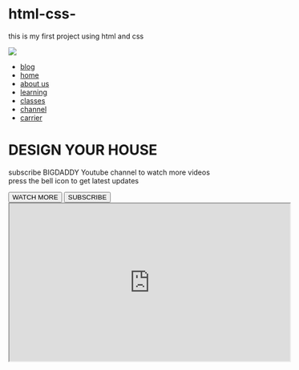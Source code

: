 # html-css-
this is my first project using html and css
<!DOCTYPE html>
<html lang="en">
    <head>
        <meta charset="UTF-8">
        <meta http-equiv="X-UA-Compatible" content="IE=endge">
        <meta name="viewport" content="width=device-width,initial-scale=1.0">
        <link rel="stylesheet" href="./main.css">
        <title></title>
    </head>
    <body>
        <div class="banner">
           <div class="navbar">
            <img src="../images.png" class="logo">
            <ul>
                <li><a href="#">blog</a></li>
                <li><a href="#">home</a></li>
                <li><a href="https://blog.hubspot.com/marketing/remarkable-about-us-page-examples">about us</a></li>
                <li><a href="https://practice.geeksforgeeks.org/explore?page=1&curated[]=1&sortBy=submissions&curated_names[]=SDE%20Sheet">learning</a></li>
                <li><a href="#">classes</a></li>
                <li><a href="anshav8308@gmail.com">channel</a></li>
                <li><a href="#">carrier</a></li>
            </ul>
            </div>
            <div class="content">
               <h1>DESIGN YOUR HOUSE</h1>
               <p>subscribe BIGDADDY Youtube channel to watch more videos<br>
                press the bell icon to get latest updates
               </p>
               <div>
                 <button type="button"><span>WATCH MORE</span></button>
                 <button type="button"><span>SUBSCRIBE</span></button>
               </div>
               <iframe width="560" height="315" src="https://www.youtube.com/embed/XoAMOLippMc" title="YouTube video player" autoplay;</iframe>
            </div>
            </div>
        
    </body>
    <footer>COPYRIGHT RESERVED @2019</footer>
</html>
